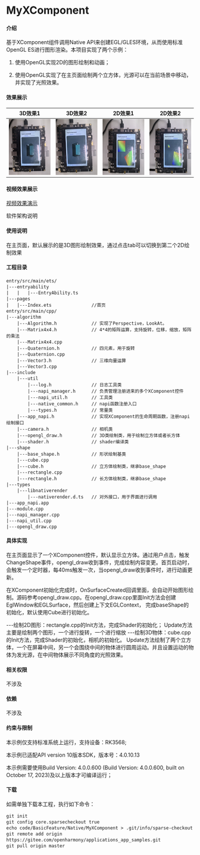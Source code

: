 # MyXComponent

#### 介绍
基于XComponent组件调用Native API来创建EGL/GLES环境，从而使用标准OpenGL ES进行图形渲染。本项目实现了两个示例：

1. 使用OpenGL实现2D的图形绘制和动画；

2. 使用OpenGL实现了在主页面绘制两个立方体，光源可以在当前场景中移动，并实现了光照效果。

#### 效果展示

|3D效果1| 3D效果2                                       | 2D效果1                                   | 2D效果2                                 |
|--------------------------------|--------------------------------------------|----------------------------------------|--------------------------------------|
|<img src=".//screenshots/3D_1.jpg" style="zoom:25%;" /> | <img src=".//screenshots/3D_2.jpg" style="zoom:25%;" /> | <img src=".//screenshots/2D_1.jpg" style="zoom:25%;" /> | <img src=".//screenshots/2D_2.jpg" style="zoom:25%;" /> |

#### 视频效果展示
[视频效果演示](.//screenshots/video.mp4)

软件架构说明


#### 使用说明

在主页面，默认展示的是3D图形绘制效果，通过点击tab可以切换到第二个2D绘制效果

#### 工程目录
```
entry/src/main/ets/
|---entryability
|	|	|---EntryAbility.ts
|---pages
|	|---Index.ets				//首页
entry/src/main/cpp/
|---algorithm
	|---Algorithm.h 			// 实现了Perspective，LookAt。
	|---Matrix4x4.h 			// 4*4的矩阵运算，支持旋转，位移，缩放，矩阵的乘法
	|---Matrix4x4.cpp
	|---Quaternion.h 			// 四元素，用于旋转
	|---Quaternion.cpp
	|---Vector3.h 				// 三维向量运算
	|---Vector3.cpp
|---include
	|---util
		|---log.h 				// 日志工具类
		|---napi_manager.h		// 负责管理注册进来的多个XComponent控件
		|---napi_util.h			// 工具类
		|---native_common.h		// napi函数注册入口
		|---types.h				// 常量类
	|---app_napi.h				// 实现XComponent的生命周期函数，注册napi绘制接口
	|---camera.h				// 相机类
	|---opengl_draw.h			// 3D类绘制类，用于绘制立方体或者长方体
	|---shader.h				// shader编译类
|---shape
	|---base_shape.h			// 形状绘制基类
	|---cube.cpp
	|---cube.h					// 立方体绘制类，继承base_shape
	|---rectangle.cpp
	|---rectangle.h				// 长方体绘制类，继承base_shape
|---types
	|---libnativerender			
		|---nativerender.d.ts	// 对外接口，用于界面进行调用
|---app_napi.app				
|---module.cpp					
|---napi_manager.cpp			
|---napi_util.cpp				
|---opengl_draw.cpp				
```

#### 具体实现

在主页面显示了一个XComponent控件，默认显示立方体。通过用户点击，触发ChangeShape事件，opengl_draw收到事件，完成绘制内容变更。首页启动时，会触发一个定时器，每40ms触发一次，当opengl_draw收到事件时，进行动画更新。

在XComponent初始化完成时，OnSurfaceCreated回调里面，会自动开始图形绘制。源码参考opengl_draw.cpp。在opengl_draw.cpp里面Init方法会创建EglWindow和EGLSurface，然后创建上下文EGLContext， 完成baseShape的初始化，默认使用Cube进行初始化。

---绘制2D图形：rectangle.cpp的Init方法，完成Shader的初始化；   Update方法主要是绘制两个图形，一个进行旋转，一个进行缩放
---绘制3D物体：cube.cpp的Init方法，完成Shader的初始化，相机的初始化。 Update方法绘制了两个立方体，一个在屏幕中间，另一个会围绕中间的物体进行圆周运动。并且设置运动的物体为发光源，在中间物体展示不同角度的光照效果。


#### 相关权限
不涉及


#### 依赖
不涉及


#### 约束与限制
本示例仅支持标准系统上运行，支持设备：RK3568;

本示例已适配API version 10版本SDK，版本号：4.0.10.13

本示例需要使用Build Version: 4.0.0.600 (Build Version: 4.0.0.600, built on October 17, 2023)及以上版本才可编译运行；


#### 下载

如需单独下载本工程，执行如下命令：
```
git init
git config core.sparsecheckout true
echo code/BasicFeature/Native/MyXComponent > .git/info/sparse-checkout
git remote add origin https://gitee.com/openharmony/applications_app_samples.git
git pull origin master
```
